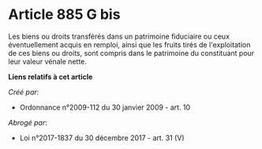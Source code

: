 # Article 885 G bis

Les biens ou droits transférés dans un patrimoine fiduciaire ou ceux éventuellement acquis en remploi, ainsi que les fruits
tirés de l'exploitation de ces biens ou droits, sont compris dans le patrimoine du constituant pour leur valeur vénale nette.

**Liens relatifs à cet article**

_Créé par_:

  - Ordonnance n°2009-112 du 30 janvier 2009 - art. 10

_Abrogé par_:

  - Loi n°2017-1837 du 30 décembre 2017 - art. 31 (V)
